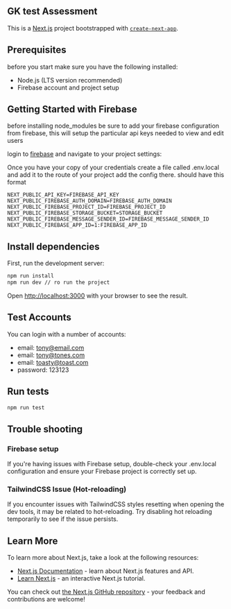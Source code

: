 ## GK test Assessment

This is a [Next.js](https://nextjs.org) project bootstrapped with [`create-next-app`](https://nextjs.org/docs/app/api-reference/cli/create-next-app).

## Prerequisites

before you start make sure you have the following installed:
- Node.js (LTS version recommended)
- Firebase account and project setup

## Getting Started with Firebase

before installing node_modules be sure to add your firebase configuration from firebase, this will setup the particular api keys needed to view and edit users

login to [firebase](https://console.firebase.google.com/) and navigate to your project settings:

Once you have your copy of your credentials create a file called .env.local and add it to the route of your project add the config there.
should have this format

```
NEXT_PUBLIC_API_KEY=FIREBASE_API_KEY
NEXT_PUBLIC_FIREBASE_AUTH_DOMAIN=FIREBASE_AUTH_DOMAIN
NEXT_PUBLIC_FIREBASE_PROJECT_ID=FIREBASE_PROJECT_ID
NEXT_PUBLIC_FIREBASE_STORAGE_BUCKET=STORAGE_BUCKET
NEXT_PUBLIC_FIREBASE_MESSAGE_SENDER_ID=FIREBASE_MESSAGE_SENDER_ID
NEXT_PUBLIC_FIREBASE_APP_ID=1:FIREBASE_APP_ID

```

## Install dependencies
First, run the development server:

```bash
npm run install
npm run dev // ro run the project
```

Open [http://localhost:3000](http://localhost:3000) with your browser to see the result.

## Test Accounts

You can login with a number of accounts:
  - email: tony@email.com
  - email: tony@tones.com
  - email: toasty@toast.com
  - password: 123123

## Run tests

```bash
npm run test
```

## Trouble shooting

### Firebase setup
If you're having issues with Firebase setup, double-check your .env.local configuration and ensure your Firebase project is correctly set up.

### TailwindCSS Issue (Hot-reloading)
If you encounter issues with TailwindCSS styles resetting when opening the dev tools, it may be related to hot-reloading. Try disabling hot reloading temporarily to see if the issue persists.

## Learn More

To learn more about Next.js, take a look at the following resources:

- [Next.js Documentation](https://nextjs.org/docs) - learn about Next.js features and API.
- [Learn Next.js](https://nextjs.org/learn) - an interactive Next.js tutorial.

You can check out [the Next.js GitHub repository](https://github.com/vercel/next.js) - your feedback and contributions are welcome!


